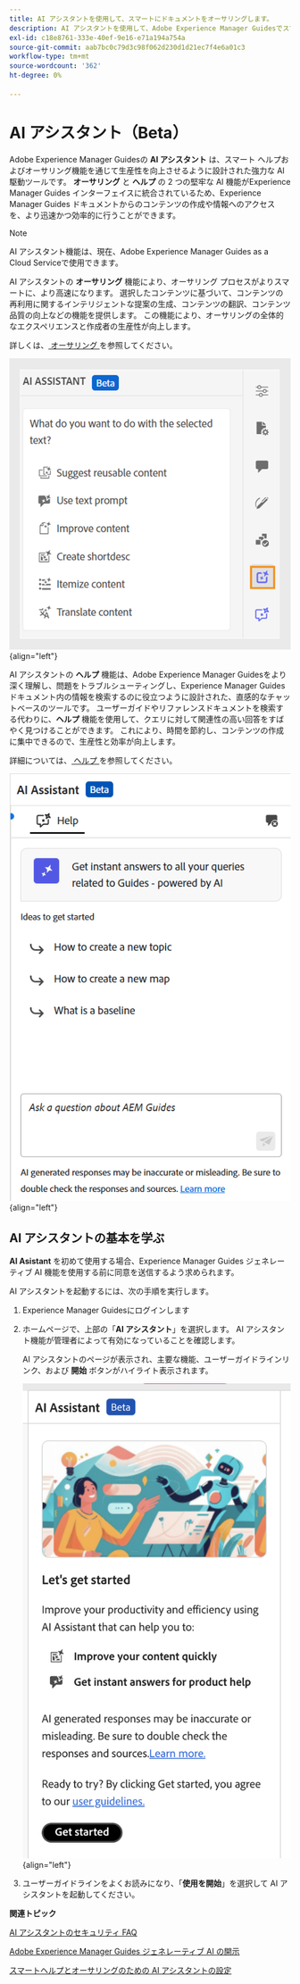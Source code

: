 ```yaml
---
title: AI アシスタントを使用して、スマートにドキュメントをオーサリングします。
description: AI アシスタントを使用して、Adobe Experience Manager Guidesでスマートにドキュメントを検索およびオーサリングする方法を説明します。
exl-id: c18e8761-333e-40ef-9e16-e71a194a754a
source-git-commit: aab7bc0c79d3c98f062d230d1d21ec7f4e6a01c3
workflow-type: tm+mt
source-wordcount: '362'
ht-degree: 0%

---
```


# AI アシスタント（Beta）

Adobe Experience Manager Guidesの **AI アシスタント** は、スマート ヘルプおよびオーサリング機能を通じて生産性を向上させるように設計された強力な AI 駆動ツールです。 **オーサリング** と **ヘルプ** の 2 つの堅牢な AI 機能がExperience Manager Guides インターフェイスに統合されているため、Experience Manager Guides ドキュメントからのコンテンツの作成や情報へのアクセスを、より迅速かつ効率的に行うことができます。

>[!NOTE]
>
> AI アシスタント機能は、現在、Adobe Experience Manager Guides as a Cloud Serviceで使用できます。

AI アシスタントの **オーサリング** 機能により、オーサリング プロセスがよりスマートに、より高速になります。 選択したコンテンツに基づいて、コンテンツの再利用に関するインテリジェントな提案の生成、コンテンツの翻訳、コンテンツ品質の向上などの機能を提供します。 この機能により、オーサリングの全体的なエクスペリエンスと作成者の生産性が向上します。

詳しくは、[&#x200B; オーサリング &#x200B;](./ai-assistant-right-panel.md) を参照してください。

![ai アシスタント &#x200B;](./images/ai-assistant-panel.png){align="left"}

AI アシスタントの **ヘルプ** 機能は、Adobe Experience Manager Guidesをより深く理解し、問題をトラブルシューティングし、Experience Manager Guides ドキュメント内の情報を検索するのに役立つように設計された、直感的なチャットベースのツールです。 ユーザーガイドやリファレンスドキュメントを検索する代わりに、**ヘルプ** 機能を使用して、クエリに対して関連性の高い回答をすばやく見つけることができます。 これにより、時間を節約し、コンテンツの作成に集中できるので、生産性と効率が向上します。

詳細については、[&#x200B; ヘルプ &#x200B;](./ai-based-smart-help.md) を参照してください。


![&#x200B; スマートヘルプパネル &#x200B;](images/smart-help-panel.png){align="left"}

## AI アシスタントの基本を学ぶ

**AI Asistant** を初めて使用する場合、Experience Manager Guides ジェネレーティブ AI 機能を使用する前に同意を送信するよう求められます。

AI アシスタントを起動するには、次の手順を実行します。

1. Experience Manager Guidesにログインします
1. ホームページで、上部の「**AI アシスタント**」を選択します。   AI アシスタント機能が管理者によって有効になっていることを確認します。

   AI アシスタントのページが表示され、主要な機能、ユーザーガイドラインリンク、および **開始** ボタンがハイライト表示されます。

   ![&#x200B; スマートヘルプパネル &#x200B;](images/get-started-ai.png){align="left"}

1. ユーザーガイドラインをよくお読みになり、「**使用を開始**」を選択して AI アシスタントを起動してください。

**関連トピック**

[AI アシスタントのセキュリティ FAQ](./ai-assistant-faq.md)

[Adobe Experience Manager Guides ジェネレーティブ AI の開示](./adobe-generative-ai-disclosures.md)

[スマートヘルプとオーサリングのための AI アシスタントの設定](../cs-install-guide/conf-smart-suggestions.md)
